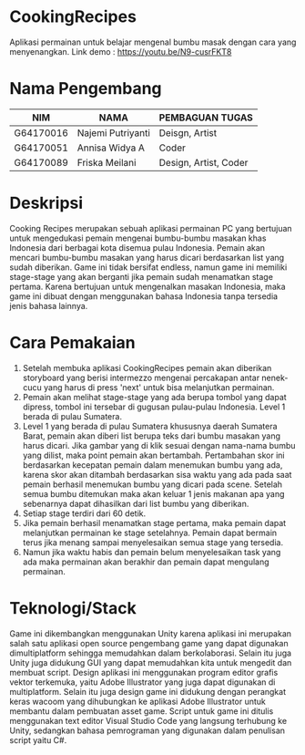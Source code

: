 # CookingRecipes
Aplikasi permainan untuk belajar mengenal bumbu masak dengan cara yang menyenangkan.
Link demo : https://youtu.be/N9-cusrFKT8

# Nama Pengembang

NIM | NAMA | PEMBAGUAN TUGAS
------------ | ------------- | -------------
G64170016 | Najemi Putriyanti | Deisgn, Artist
G64170051 | Annisa Widya A | Coder
G64170089 | Friska Meilani | Design, Artist, Coder

# Deskripsi
  Cooking Recipes merupakan sebuah aplikasi permainan PC yang bertujuan untuk mengedukasi pemain 
  mengenai bumbu-bumbu masakan khas Indonesia dari berbagai kota disemua pulau Indonesia. Pemain
  akan mencari bumbu-bumbu masakan yang harus dicari berdasarkan list yang sudah diberikan. Game
  ini tidak bersifat endless, namun game ini memiliki stage-stage yang akan berganti jika pemain 
  sudah menamatkan stage pertama. Karena bertujuan untuk mengenalkan masakan Indonesia, maka game 
  ini dibuat dengan menggunakan bahasa Indonesia tanpa tersedia jenis bahasa lainnya.
  
# Cara Pemakaian
  1. Setelah membuka aplikasi CookingRecipes pemain akan diberikan storyboard yang berisi intermezzo
     mengenai percakapan antar nenek-cucu yang harus di press 'next' untuk bisa melanjutkan permainan.
  2. Pemain akan melihat stage-stage yang ada berupa tombol yang dapat dipress, tombol ini tersebar di
     gugusan pulau-pulau Indonesia. Level 1 berada di pulau Sumatera.
  3. Level 1 yang berada di pulau Sumatera khususnya daerah Sumatera Barat, pemain akan diberi list berupa
     teks dari bumbu masakan yang harus dicari. Jika gambar yang di klik sesuai dengan nama-nama bumbu yang 
     dilist, maka point pemain akan bertambah. Pertambahan skor ini berdasarkan kecepatan pemain dalam menemukan
     bumbu yang ada, karena skor akan ditambah berdasarkan sisa waktu yang ada pada saat pemain berhasil menemukan
     bumbu yang dicari pada scene. Setelah semua bumbu ditemukan maka akan keluar 1 jenis makanan apa yang sebenarnya
     dapat dihasilkan dari list bumbu yang diberikan.
  4. Setiap stage terdiri dari 60 detik.
  5. Jika pemain berhasil menamatkan stage pertama, maka pemain dapat melanjutkan permainan ke stage setelahnya.
     Pemain dapat bermain terus jika menang sampai menyelesaikan semua stage yang tersedia.
  6. Namun jika waktu habis dan pemain belum menyelesaikan task yang ada maka permainan akan berakhir dan pemain 
     dapat mengulang permainan.
     
# Teknologi/Stack
  Game ini dikembangkan menggunakan Unity karena aplikasi ini merupakan salah satu aplikasi open source pengembang game
  yang dapat digunakan dimultiplatform sehingga memudahkan dalam berkolaborasi. Selain itu juga Unity juga didukung GUI 
  yang dapat memudahkan kita untuk mengedit dan membuat script. Design aplikasi ini menggunakan program editor grafis 
  vektor terkemuka, yaitu Adobe Illustrator yang juga dapat digunakan di multiplatform. Selain itu juga design game ini 
  didukung dengan perangkat keras wacoom yang dihubungkan ke aplikasi Adobe Illustrator untuk membantu dalam pembuatan 
  asset game. Script untuk game ini ditulis menggunakan text editor Visual Studio Code yang langsung terhubung ke Unity, 
  sedangkan bahasa pemrograman yang digunakan dalam penulisan script yaitu C#.
